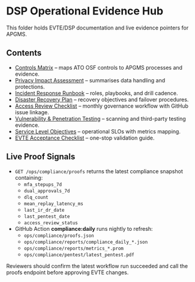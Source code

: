 # DSP Operational Evidence Hub

This folder holds EVTE/DSP documentation and live evidence pointers for APGMS.

## Contents
- [Controls Matrix](./controls_matrix.md) – maps ATO OSF controls to APGMS processes and evidence.
- [Privacy Impact Assessment](./privacy_impact_assessment.md) – summarises data handling and protections.
- [Incident Response Runbook](./incident_response_runbook.md) – roles, playbooks, and drill cadence.
- [Disaster Recovery Plan](./disaster_recovery_plan.md) – recovery objectives and failover procedures.
- [Access Review Checklist](./access_review_checklist.md) – monthly governance workflow with GitHub issue linkage.
- [Vulnerability & Penetration Testing](./vulnerability_testing.md) – scanning and third-party testing evidence.
- [Service Level Objectives](./slo_targets.md) – operational SLOs with metrics mapping.
- [EVTE Acceptance Checklist](./evte_checklist.md) – one-stop validation guide.

## Live Proof Signals
- `GET /ops/compliance/proofs` returns the latest compliance snapshot containing:
  - `mfa_stepups_7d`
  - `dual_approvals_7d`
  - `dlq_count`
  - `mean_replay_latency_ms`
  - `last_ir_dr_date`
  - `last_pentest_date`
  - `access_review_status`
- GitHub Action **compliance:daily** runs nightly to refresh:
  - `ops/compliance/proofs.json`
  - `ops/compliance/reports/compliance_daily_*.json`
  - `ops/compliance/reports/metrics_*.prom`
  - `ops/compliance/pentest/latest_pentest.pdf`

Reviewers should confirm the latest workflow run succeeded and call the proofs endpoint before approving EVTE changes.
